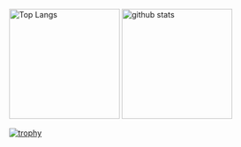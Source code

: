 <p align="left"> 
  <img alt="Top Langs" height="200px" src="https://github-readme-stats.vercel.app/api/top-langs/?username=rainierrr&layout=compact&count_private=true&show_icons=true&theme=onedark&langs_count=10&exclude_repo=WebGL,kuwahara-reserch-project,pandora,ball_rolling_game,portfolio" />
  <img alt="github stats" height="200px" src="https://github-readme-stats.vercel.app/api?username=rainierrr&count_private=true&show_icons=true&show_icons=true&theme=onedark" />
</p>

[![trophy](https://github-profile-trophy.vercel.app/?username=rainierrr&theme=onedark&column=10
)](https://github.com/ryo-ma/github-profile-trophy)
